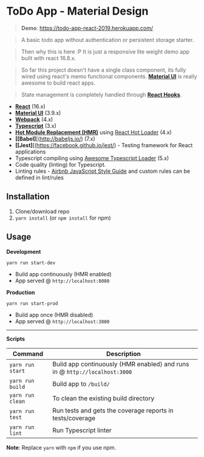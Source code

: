 # ToDo App - Material Design

> **Demo**: https://todo-app-react-2019.herokuapp.com/

> A basic todo app without authentication or persistent storage starter.

> Then why this is here :P It is just a responsive lite weight demo app built with react 16.8.x.

> So far this project doesn't have a single class component, its fully wired using react's memo functional components. **[Material UI](https://material-ui.com/)** is really awesome to build react apps.

> State management is completely handled through **[React Hooks](https://reactjs.org/docs/hooks-intro.html)**.

- **[React](https://facebook.github.io/react/)** (16.x)
- **[Material UI](https://material-ui.com/)** (3.9.x)
- **[Webpack](https://webpack.js.org/)** (4.x)
- **[Typescript](https://www.typescriptlang.org/)** (3.x)
- **[Hot Module Replacement (HMR)](https://webpack.js.org/concepts/hot-module-replacement/)** using [React Hot Loader](https://github.com/gaearon/react-hot-loader) (4.x)
- **[[Babel]**[(http://babeljs.io/) (7.x)
- **[[Jest]**[(https://facebook.github.io/jest/) - Testing framework for React applications
- Typescript compiling using [Awesome Typescript Loader](https://github.com/s-panferov/awesome-typescript-loader) (5.x)
- Code quality (linting) for Typescript.
- Linting rules - [Airbnb JavaScript Style Guide](https://github.com/airbnb/javascript) and custom rules can be defined in lint/rules

## Installation

1. Clone/download repo
2. `yarn install` (or `npm install` for npm)

## Usage

**Development**

`yarn run start-dev`

- Build app continuously (HMR enabled)
- App served @ `http://localhost:8080`

**Production**

`yarn run start-prod`

- Build app once (HMR disabled)
- App served @ `http://localhost:3000`

---

**Scripts**

| Command          | Description                                                                |
| ---------------- | -------------------------------------------------------------------------- |
| `yarn run start` | Build app continuously (HMR enabled) and runs in @ `http://localhost:3000` |
| `yarn run build` | Build app to `/build/`                                                     |
| `yarn run clean` | To clean the existing build directory                                      |
| `yarn run test`  | Run tests and gets the coverage reports in tests/coverage                  |
| `yarn run lint`  | Run Typescript linter                                                      |

**Note**: Replace `yarn` with `npm` if you use npm.
